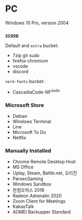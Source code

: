 PC
========
Windows 10 Pro, version 2004

### [`scoop`](https://scoop.sh)
Default and `extra` bucket:

- 7zip git sudo
- firefox chromium
- vscode
- discord

`nerd-fonts` bucket:

- CascadiaCode-NF<sup>sudo</sup>

### Microsoft Store
- Debian
- Windows Terminal
- Line
- Microsoft To Do
- Netflix

### Manually Installed
- Chrome Remote Desktop Host
- MS Office
- Uplay, Steam, Battle.net, 오리진
- ParsecGaming
- Windows Sandbox
- 한컴오피스 2018
- Radeon Adrenalin 2020
- Zoom Client for Meetings
- KakaoTalk
- AOMEI Backupper Standard
